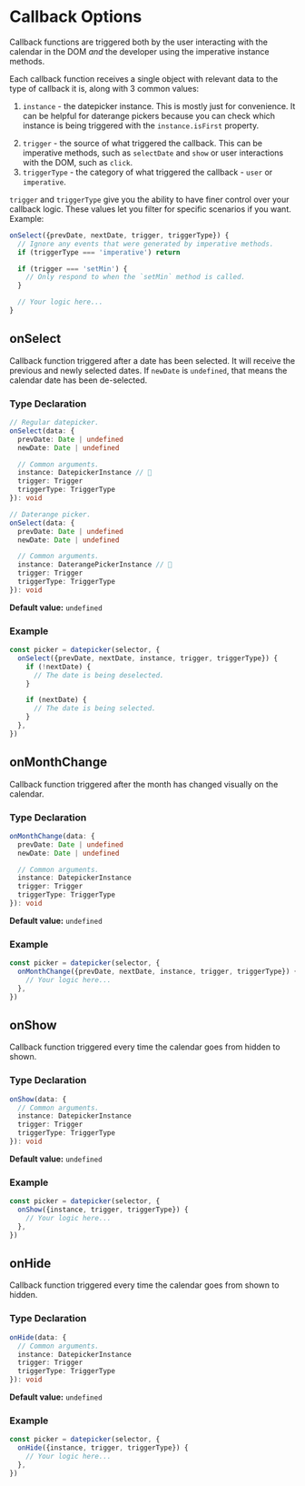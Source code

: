 # Callback Options

Callback functions are triggered both by the user interacting with the calendar in the DOM _and_ the developer using the imperative instance methods.

Each callback function receives a single object with relevant data to the type of callback it is, along with 3 common values:

1. `instance` - the datepicker instance. This is mostly just for convenience. It can be helpful for daterange pickers because you can check which instance is being triggered with the `instance.isFirst` property.
<!-- TODO - figure out if we're using the isFirst property to distinguish range pickers. -->
2. `trigger` - the source of what triggered the callback. This can be imperative methods, such as `selectDate` and `show` or user interactions with the DOM, such as `click`.
3. `triggerType` - the category of what triggered the callback - `user` or `imperative`.
<!-- TODO - list out all possible values for trigger. -->

`trigger` and `triggerType` give you the ability to have finer control over your callback logic. These values let you filter for specific scenarios if you want. Example:

```javascript
onSelect({prevDate, nextDate, trigger, triggerType}) {
  // Ignore any events that were generated by imperative methods.
  if (triggerType === 'imperative') return

  if (trigger === 'setMin') {
    // Only respond to when the `setMin` method is called.
  }

  // Your logic here...
}
```

## onSelect

Callback function triggered after a date has been selected. It will receive the previous and newly selected dates. If `newDate` is `undefined`, that means the calendar date has been de-selected.

### Type Declaration

```typescript
// Regular datepicker.
onSelect(data: {
  prevDate: Date | undefined
  newDate: Date | undefined

  // Common arguments.
  instance: DatepickerInstance // 👀
  trigger: Trigger
  triggerType: TriggerType
}): void

// Daterange picker.
onSelect(data: {
  prevDate: Date | undefined
  newDate: Date | undefined

  // Common arguments.
  instance: DaterangePickerInstance // 👀
  trigger: Trigger
  triggerType: TriggerType
}): void
```

**Default value:** `undefined`

### Example

```javascript
const picker = datepicker(selector, {
  onSelect({prevDate, nextDate, instance, trigger, triggerType}) {
    if (!nextDate) {
      // The date is being deselected.
    }

    if (nextDate) {
      // The date is being selected.
    }
  },
})
```

## onMonthChange

Callback function triggered after the month has changed visually on the calendar.

### Type Declaration

```typescript
onMonthChange(data: {
  prevDate: Date | undefined
  newDate: Date | undefined

  // Common arguments.
  instance: DatepickerInstance
  trigger: Trigger
  triggerType: TriggerType
}): void
```

**Default value:** `undefined`

### Example

```javascript
const picker = datepicker(selector, {
  onMonthChange({prevDate, nextDate, instance, trigger, triggerType}) {
    // Your logic here...
  },
})
```

## onShow

Callback function triggered every time the calendar goes from hidden to shown.

### Type Declaration

```typescript
onShow(data: {
  // Common arguments.
  instance: DatepickerInstance
  trigger: Trigger
  triggerType: TriggerType
}): void
```

**Default value:** `undefined`

### Example

```javascript
const picker = datepicker(selector, {
  onShow({instance, trigger, triggerType}) {
    // Your logic here...
  },
})
```

## onHide

Callback function triggered every time the calendar goes from shown to hidden.

### Type Declaration

```typescript
onHide(data: {
  // Common arguments.
  instance: DatepickerInstance
  trigger: Trigger
  triggerType: TriggerType
}): void
```

**Default value:** `undefined`

### Example

```javascript
const picker = datepicker(selector, {
  onHide({instance, trigger, triggerType}) {
    // Your logic here...
  },
})
```
